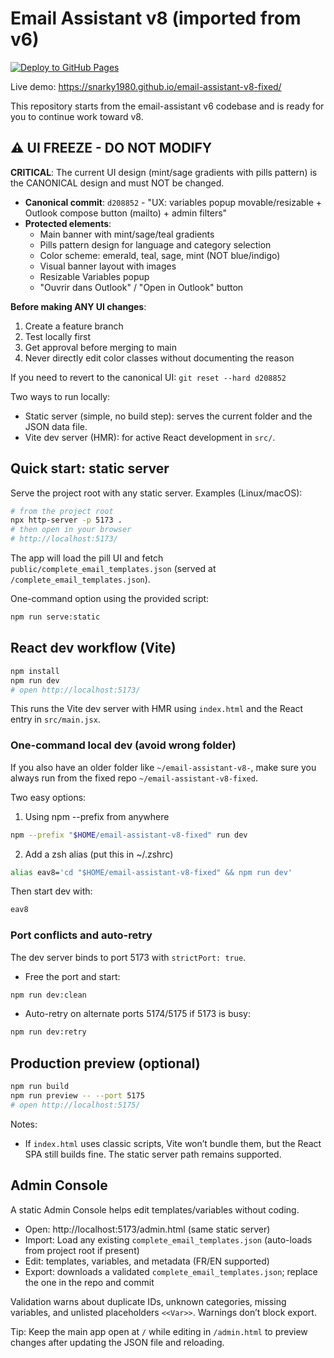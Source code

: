 # Email Assistant v8 (imported from v6)

[![Deploy to GitHub Pages](https://github.com/snarky1980/email-assistant-v8-fixed/actions/workflows/deploy.yml/badge.svg)](https://github.com/snarky1980/email-assistant-v8-fixed/actions/workflows/deploy.yml)

Live demo: https://snarky1980.github.io/email-assistant-v8-fixed/

This repository starts from the email-assistant v6 codebase and is ready for you to continue work toward v8.

## ⚠️ UI FREEZE - DO NOT MODIFY

**CRITICAL**: The current UI design (mint/sage gradients with pills pattern) is the CANONICAL design and must NOT be changed.

- **Canonical commit**: `d208852` - "UX: variables popup movable/resizable + Outlook compose button (mailto) + admin filters"
- **Protected elements**:
  - Main banner with mint/sage/teal gradients
  - Pills pattern design for language and category selection
  - Color scheme: emerald, teal, sage, mint (NOT blue/indigo)
  - Visual banner layout with images
  - Resizable Variables popup
  - "Ouvrir dans Outlook" / "Open in Outlook" button

**Before making ANY UI changes**:
1. Create a feature branch
2. Test locally first
3. Get approval before merging to main
4. Never directly edit color classes without documenting the reason

If you need to revert to the canonical UI: `git reset --hard d208852`

Two ways to run locally:

- Static server (simple, no build step): serves the current folder and the JSON data file.
- Vite dev server (HMR): for active React development in `src/`.

## Quick start: static server

Serve the project root with any static server. Examples (Linux/macOS):

```bash
# from the project root
npx http-server -p 5173 .
# then open in your browser
# http://localhost:5173/
```

The app will load the pill UI and fetch `public/complete_email_templates.json` (served at `/complete_email_templates.json`).

One-command option using the provided script:

```bash
npm run serve:static
```

## React dev workflow (Vite)

```bash
npm install
npm run dev
# open http://localhost:5173/
```

This runs the Vite dev server with HMR using `index.html` and the React entry in `src/main.jsx`.

### One-command local dev (avoid wrong folder)

If you also have an older folder like `~/email-assistant-v8-`, make sure you always run from the fixed repo `~/email-assistant-v8-fixed`.

Two easy options:

1) Using npm --prefix from anywhere

```bash
npm --prefix "$HOME/email-assistant-v8-fixed" run dev
```

2) Add a zsh alias (put this in ~/.zshrc)

```bash
alias eav8='cd "$HOME/email-assistant-v8-fixed" && npm run dev'
```

Then start dev with:

```bash
eav8
```

### Port conflicts and auto-retry

The dev server binds to port 5173 with `strictPort: true`.

- Free the port and start:

```bash
npm run dev:clean
```

- Auto-retry on alternate ports 5174/5175 if 5173 is busy:

```bash
npm run dev:retry
```

## Production preview (optional)

```bash
npm run build
npm run preview -- --port 5175
# open http://localhost:5175/
```

Notes:
- If `index.html` uses classic scripts, Vite won’t bundle them, but the React SPA still builds fine. The static server path remains supported.

## Admin Console

A static Admin Console helps edit templates/variables without coding.

- Open: http://localhost:5173/admin.html (same static server)
- Import: Load any existing `complete_email_templates.json` (auto-loads from project root if present)
- Edit: templates, variables, and metadata (FR/EN supported)
- Export: downloads a validated `complete_email_templates.json`; replace the one in the repo and commit

Validation warns about duplicate IDs, unknown categories, missing variables, and unlisted placeholders `<<Var>>`. Warnings don’t block export.

Tip: Keep the main app open at `/` while editing in `/admin.html` to preview changes after updating the JSON file and reloading.
